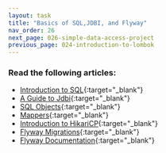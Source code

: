 ```yaml
---
layout: task
title: "Basics of SQL,JDBI, and Flyway"
nav_order: 26
next_page: 026-simple-data-access-project
previous_page: 024-introduction-to-lombok
---
```

### Read the following articles:
- [Introduction to SQL](https://www.w3schools.com/sql/sql_intro.asp){:target="_blank"}
- [A Guide to Jdbi](https://www.baeldung.com/jdbi){:target="_blank"}
- [SQL Objects](https://jdbi.org/#sql-objects){:target="_blank"}
- [Mappers](https://jdbi.org/#_mappers){:target="_blank"}
- [Introduction to HikariCP](https://www.baeldung.com/hikaricp){:target="_blank"}
- [Flyway Migrations](https://documentation.red-gate.com/fd/migrations-184127470.html#sql-based-migrations){:target="_blank"}
- [Flyway Documentation](https://documentation.red-gate.com/fd#the-flyway-class){:target="_blank"}
